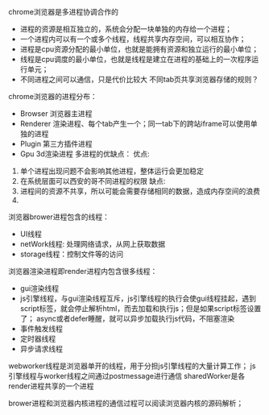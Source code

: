 <!--
 * @Author: qianqian.zhao
 * @Date: 2020-05-26 11:26:35
 * @LastEditors: qianqian.zhao
 * @LastEditTime: 2020-07-16 20:00:39
 * @Description: chrome浏览器的进程分析
 -->

chrome浏览器是多进程协调合作的
* 进程的资源是相互独立的，系统会分配一块单独的内存给一个进程；
* 一个进程内可以有一个或多个线程，线程共享内存空间，可以相互协作；
* 进程是cpu资源分配的最小单位，也就是能拥有资源和独立运行的最小单位；
* 线程是cpu调度的最小单位，也就是线程是建立在进程的基础上的一次程序运行单元；
* 不同进程之间可以通信，只是代价比较大
不同tab页共享浏览器存储的规则？

chrome浏览器的进程分布：
* Browser 浏览器主进程
* Renderer 渲染进程、每个tab产生一个；同一tab下的跨站iframe可以使用单独的进程
* Plugin 第三方插件进程
* Gpu 3d渲染进程
多进程的优缺点：
优点: 
1. 单个进程出现问题不会影响其他进程，整体运行会更加稳定
2. 在系统层面可以西安的哥不同进程的权限
缺点:
1. 进程间的资源不共享，所以可能会需要存储相同的数据，造成内存空间的浪费
2. 

浏览器brower进程包含的线程：
* UI线程
* netWork线程: 处理网络请求，从网上获取数据
* storage线程：控制文件等的访问

浏览器渲染进程即render进程内包含很多线程：
* gui渲染线程
* js引擎线程，与gui渲染线程互斥，js引擎线程的执行会使gui线程挂起，遇到script标签，就会停止解析html，而去加载和执行js；但是如果script标签设置了； async或者defer睡醒，就可以异步加载执行js代码，不阻塞渲染
* 事件触发线程
* 定时器线程
* 异步请求线程

webworker线程是浏览器单开的线程，用于分担js引擎线程的大量计算工作；
js引擎线程与worker线程之间通过postmessage进行通信
sharedWorker是各render进程共享的一个进程


brower进程和浏览器内核进程的通信过程可以阅读浏览器内核的源码解析；

